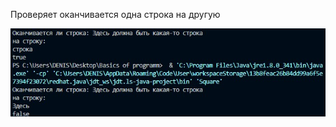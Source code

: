 Проверяет оканчивается одна строка на другую

![Screenshot](https://github.com/BreadGitHub/University/blob/main/TaskU/Java/Stsdmchv/art/Task9.jpg)
